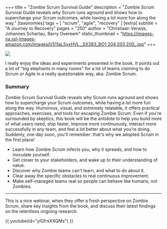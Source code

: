 +++
title = "Zombie Scrum Survival Guide"
description = "Zombie Scrum Survival Guide reveals why Scrum runs aground and shows how to supercharge your Scrum outcomes, while having a lot more fun along the way."
[taxonomies]
tags = [ "scrum", "agile", "recovery" ]
[extra]
subtitle = "A Journey to Recovery"
pages = "250"
author = "Christiaan Verwijs, Johannes Schartau, Barry Overeem"
static_thumbnail = "https://images-na.ssl-images-amazon.com/images/I/511aL5yxHVL._SX383_BO1,204,203,200_.jpg"
+++

<a target="_blank"  href="https://amzn.to/2TbgScN">
    <img border="0" src="https://images-na.ssl-images-amazon.com/images/I/511aL5yxHVL._SX383_BO1,204,203,200_.jpg" >
</a>

<!-- more -->

I really enjoy the ideas and experiments presented in the book. It points out a lot of "big elephants in many rooms" for
a lot of teams claiming to do Scrum or Agile in a really questionable way, aka: Zombie Scrum.

### Summary

Zombie Scrum Survival Guide reveals why Scrum runs aground and shows how to supercharge your Scrum outcomes, while
having a lot more fun along the way. Humorous, visual, and extremely relatable, it offers practical approaches,
exercises, and tools for escaping Zombie Scrum. Even if you're surrounded by skeptics, this book will be the antidote to
help you build more of what users need, ship faster, improve more continuously, interact more successfully in any team,
and feel a lot better about what you're doing. Suddenly, one day soon, you'll remember: that's why we adopted Scrum in
the first place!

- Learn how Zombie Scrum infects you, why it spreads, and how to inoculate yourself.
- Get closer to your stakeholders, and wake up to their understanding of value.
- Discover why Zombie teams can't learn, and what to do about it.
- Clear away the specific obstacles to real continuous improvement.
- Make self-managed teams real so people can behave like humans, not Zombies.

---

This is a nice webinar, when they offer a fresh perspective on Zombie Scrum, share key insights from the book, and
discuss their latest findings on the relentless ongoing research.

{{ youtube(id="ylGfrsXXQMs") }}

